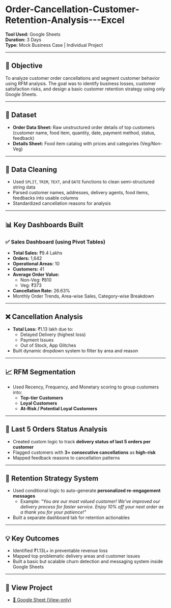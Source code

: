 # Order-Cancellation-Customer-Retention-Analysis---Excel
**Tool Used:** Google Sheets  
**Duration:** 3 Days  
**Type:** Mock Business Case | Individual Project

---

## 🎯 Objective

To analyze customer order cancellations and segment customer behavior using RFM analysis. The goal was to identify business losses, customer satisfaction risks, and design a basic customer retention strategy using only Google Sheets.

---

## 📁 Dataset

- **Order Data Sheet:** Raw unstructured order details of top customers (customer name, food item, quantity, date, payment method, status, feedback)
- **Details Sheet:** Food item catalog with prices and categories (Veg/Non-Veg)

---

## 🧼 Data Cleaning

- Used `SPLIT`, `TRIM`, `TEXT`, and `DATE` functions to clean semi-structured string data
- Parsed customer names, addresses, delivery agents, food items, feedbacks into usable columns
- Standardized cancellation reasons for analysis

---

## 📊 Key Dashboards Built

### ✅ Sales Dashboard (using Pivot Tables)

- **Total Sales:** ₹9.4 Lakhs  
- **Orders:** 1,642  
- **Operational Areas:** 10  
- **Customers:** 41  
- **Average Order Value:**  
  - Non-Veg: ₹810  
  - Veg: ₹373  
- **Cancellation Rate:** 26.63%
- Monthly Order Trends, Area-wise Sales, Category-wise Breakdown

---

## ❌ Cancellation Analysis

- **Total Loss:** ₹1.13 lakh due to:
  - Delayed Delivery (highest loss)
  - Payment Issues
  - Out of Stock, App Glitches
- Built dynamic dropdown system to filter by area and reason

---

## 📈 RFM Segmentation

- Used Recency, Frequency, and Monetary scoring to group customers into:
  - **Top-tier Customers**
  - **Loyal Customers**
  - **At-Risk / Potential Loyal Customers**

---

## 🔄 Last 5 Orders Status Analysis

- Created custom logic to track **delivery status of last 5 orders per customer**
- Flagged customers with **3+ consecutive cancellations** as **high-risk**
- Mapped feedback reasons to cancellation patterns

---

## 💬 Retention Strategy System

- Used conditional logic to auto-generate **personalized re-engagement messages**
  - Example: *“You are our most valued customer! We've improved our delivery process for faster service. Enjoy 10% off your next order as a thank you for your patience!”*
- Built a separate dashboard tab for retention actionables

---

## 💡 Key Outcomes

- Identified ₹1.13L+ in preventable revenue loss
- Mapped top problematic delivery areas and customer issues
- Built a basic but scalable churn detection and messaging system inside Google Sheets

---

## 📌 View Project

- [🔗 Google Sheet (View-only)](https://docs.google.com/spreadsheets/d/1-S_l6GLugReABz6K-RDzzj5lNrK7sIqg18QoMELDnc4/edit?usp=sharing)
